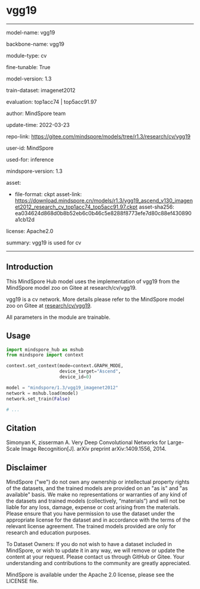 # vgg19

---

model-name: vgg19

backbone-name: vgg19

module-type: cv

fine-tunable: True

model-version: 1.3

train-dataset: imagenet2012

evaluation: top1acc74 | top5acc91.97

author: MindSpore team

update-time: 2022-03-23

repo-link: <https://gitee.com/mindspore/models/tree/r1.3/research/cv/vgg19>

user-id: MindSpore

used-for: inference

mindspore-version: 1.3

asset:

-
    file-format: ckpt
    asset-link: <https://download.mindspore.cn/models/r1.3/vgg19_ascend_v130_imagenet2012_research_cv_top1acc74_top5acc91.97.ckpt>
    asset-sha256: ea034624d868d0b8b52eb6c0b46c5e8288f8773efe7d80c88ef430890a1cb12d

license: Apache2.0

summary: vgg19 is used for cv

---

## Introduction

This MindSpore Hub model uses the implementation of vgg19 from the MindSpore model zoo on Gitee at research/cv/vgg19.

vgg19 is a cv network. More details please refer to the MindSpore model zoo on Gitee at [research/cv/vgg19](https://gitee.com/mindspore/models/blob/r1.3/research/cv/vgg19/README.md).

All parameters in the module are trainable.

## Usage

```python
import mindspore_hub as mshub
from mindspore import context

context.set_context(mode=context.GRAPH_MODE,
                    device_target="Ascend",
                    device_id=0)

model = "mindspore/1.3/vgg19_imagenet2012"
network = mshub.load(model)
network.set_train(False)

# ...
```

## Citation

Simonyan K, zisserman A. Very Deep Convolutional Networks for Large-Scale Image Recognition[J]. arXiv preprint arXiv:1409.1556, 2014.

## Disclaimer

MindSpore ("we") do not own any ownership or intellectual property rights of the datasets, and the trained models are provided on an "as is" and "as available" basis. We make no representations or warranties of any kind of the datasets and trained models (collectively, “materials”) and will not be liable for any loss, damage, expense or cost arising from the materials. Please ensure that you have permission to use the dataset under the appropriate license for the dataset and in accordance with the terms of the relevant license agreement. The trained models provided are only for research and education purposes.

To Dataset Owners: If you do not wish to have a dataset included in MindSpore, or wish to update it in any way, we will remove or update the content at your request. Please contact us through GitHub or Gitee. Your understanding and contributions to the community are greatly appreciated.

MindSpore is available under the Apache 2.0 license, please see the LICENSE file.
